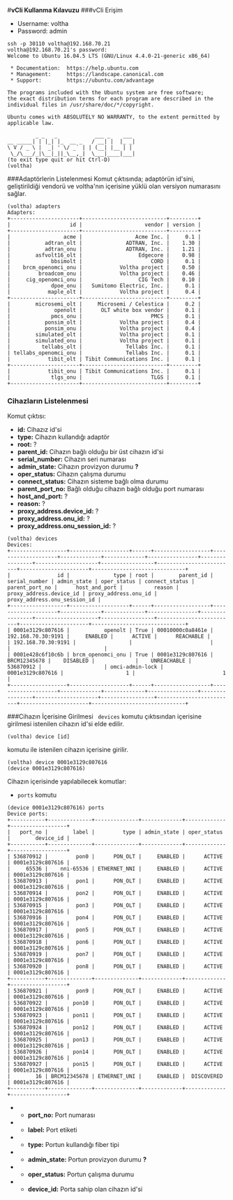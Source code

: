 #**vCli Kullanma Kılavuzu**
###vCli Erişim
* Username: voltha
* Password: admin
```
ssh -p 30110 voltha@192.168.70.21
voltha@192.168.70.21's password: 
Welcome to Ubuntu 16.04.5 LTS (GNU/Linux 4.4.0-21-generic x86_64)

 * Documentation:  https://help.ubuntu.com
 * Management:     https://landscape.canonical.com
 * Support:        https://ubuntu.com/advantage

The programs included with the Ubuntu system are free software;
the exact distribution terms for each program are described in the
individual files in /usr/share/doc/*/copyright.

Ubuntu comes with ABSOLUTELY NO WARRANTY, to the extent permitted by
applicable law.

         _ _   _            ___ _    ___
__ _____| | |_| |_  __ _   / __| |  |_ _|
\ V / _ \ |  _| ' \/ _` | | (__| |__ | |
 \_/\___/_|\__|_||_\__,_|  \___|____|___|
(to exit type quit or hit Ctrl-D)
(voltha) 

```
###Adaptörlerin Listelenmesi
Komut çıktısında; adaptörün id'sini, geliştirildiği vendorü ve voltha'nın içerisine yüklü olan versiyon numarasını sağlar.
```
(voltha) adapters
Adapters:
+----------------------+---------------------------+---------+
|                   id |                    vendor | version |
+----------------------+---------------------------+---------+
|                 acme |                 Acme Inc. |     0.1 |
|           adtran_olt |              ADTRAN, Inc. |    1.30 |
|           adtran_onu |              ADTRAN, Inc. |    1.21 |
|        asfvolt16_olt |                  Edgecore |    0.98 |
|             bbsimolt |                      CORD |     0.1 |
|    brcm_openomci_onu |            Voltha project |    0.50 |
|         broadcom_onu |            Voltha project |    0.46 |
|     cig_openomci_onu |                  CIG Tech |    0.10 |
|             dpoe_onu |   Sumitomo Electric, Inc. |     0.1 |
|            maple_olt |            Voltha project |     0.4 |
+----------------------+---------------------------+---------+
|        microsemi_olt |     Microsemi / Celestica |     0.2 |
|              openolt |      OLT white box vendor |     0.1 |
|             pmcs_onu |                      PMCS |     0.1 |
|           ponsim_olt |            Voltha project |     0.4 |
|           ponsim_onu |            Voltha project |     0.4 |
|        simulated_olt |            Voltha project |     0.1 |
|        simulated_onu |            Voltha project |     0.1 |
|          tellabs_olt |              Tellabs Inc. |     0.1 |
| tellabs_openomci_onu |              Tellabs Inc. |     0.1 |
|            tibit_olt | Tibit Communications Inc. |     0.1 |
+----------------------+---------------------------+---------+
|            tibit_onu | Tibit Communications Inc. |     0.1 |
|             tlgs_onu |                      TLGS |     0.1 |
+----------------------+---------------------------+---------+

```
### Cihazların Listelenmesi
Komut çıktısı:<br/>
* **id:** Cihazız id'si
* **type:** Cihazın kullandığı adaptör
* **root:** ?
* **parent_id:** Cihazın bağlı olduğu bir üst cihazın id'si
* **serial_number:** Cihazın seri numarası
* **admin_state:** Cihazın provizyon durumu **?**
* **oper_status:** Cihazın çalışma durumu
* **connect_status:** Cihazın sisteme bağlı olma durumu
* **parent_port_no:** Bağlı olduğu cihazın bağlı olduğu port numarası
* **host_and_port:** ?
* **reason:** ?
* **proxy_address.device_id:** ?
* **proxy_address.onu_id:** ?
* **proxy_address.onu_session_id:** ?
```
(voltha) devices
Devices:
+------------------+-------------------+------+------------------+--------------------+-------------+-------------+----------------+----------------+--------------------+-----------------+-------------------------+----------------------+------------------------------+
|               id |              type | root |        parent_id |      serial_number | admin_state | oper_status | connect_status | parent_port_no |      host_and_port |          reason | proxy_address.device_id | proxy_address.onu_id | proxy_address.onu_session_id |
+------------------+-------------------+------+------------------+--------------------+-------------+-------------+----------------+----------------+--------------------+-----------------+-------------------------+----------------------+------------------------------+
| 0001e3129c807616 |           openolt | True | 00010000c0a8461e | 192.168.70.30:9191 |     ENABLED |      ACTIVE |      REACHABLE |                | 192.168.70.30:9191 |                 |                         |                      |                              |
| 0001e428c6f10c6b | brcm_openomci_onu | True | 0001e3129c807616 |       BRCM12345678 |    DISABLED |             |    UNREACHABLE |      536870912 |                    | omci-admin-lock |        0001e3129c807616 |                    1 |                            1 |
+------------------+-------------------+------+------------------+--------------------+-------------+-------------+----------------+----------------+--------------------+-----------------+-------------------------+----------------------+------------------------------+

```
###Cihazın İçerisine Girilmesi
``` devices```  komutu çıktısından içerisine girilmesi istenilen cihazın id'si elde edilir.<br/>
```
(voltha) device [id]
```
komutu ile istenilen cihazın içerisine girilir.
```
(voltha) device 0001e3129c807616
(device 0001e3129c807616) 
```
Cihazın içerisinde yapılabilecek komutlar:
 * ``` ports ``` komutu
 ```
 (device 0001e3129c807616) ports
 Device ports:
 +-----------+--------------+--------------+-------------+-------------+------------------+
 |   port_no |        label |         type | admin_state | oper_status |        device_id |
 +-----------+--------------+--------------+-------------+-------------+------------------+
 | 536870912 |         pon0 |      PON_OLT |     ENABLED |      ACTIVE | 0001e3129c807616 |
 |     65536 |    nni-65536 | ETHERNET_NNI |     ENABLED |      ACTIVE | 0001e3129c807616 |
 | 536870913 |         pon1 |      PON_OLT |     ENABLED |      ACTIVE | 0001e3129c807616 |
 | 536870914 |         pon2 |      PON_OLT |     ENABLED |      ACTIVE | 0001e3129c807616 |
 | 536870915 |         pon3 |      PON_OLT |     ENABLED |      ACTIVE | 0001e3129c807616 |
 | 536870916 |         pon4 |      PON_OLT |     ENABLED |      ACTIVE | 0001e3129c807616 |
 | 536870917 |         pon5 |      PON_OLT |     ENABLED |      ACTIVE | 0001e3129c807616 |
 | 536870918 |         pon6 |      PON_OLT |     ENABLED |      ACTIVE | 0001e3129c807616 |
 | 536870919 |         pon7 |      PON_OLT |     ENABLED |      ACTIVE | 0001e3129c807616 |
 | 536870920 |         pon8 |      PON_OLT |     ENABLED |      ACTIVE | 0001e3129c807616 |
 +-----------+--------------+--------------+-------------+-------------+------------------+
 | 536870921 |         pon9 |      PON_OLT |     ENABLED |      ACTIVE | 0001e3129c807616 |
 | 536870922 |        pon10 |      PON_OLT |     ENABLED |      ACTIVE | 0001e3129c807616 |
 | 536870923 |        pon11 |      PON_OLT |     ENABLED |      ACTIVE | 0001e3129c807616 |
 | 536870924 |        pon12 |      PON_OLT |     ENABLED |      ACTIVE | 0001e3129c807616 |
 | 536870925 |        pon13 |      PON_OLT |     ENABLED |      ACTIVE | 0001e3129c807616 |
 | 536870926 |        pon14 |      PON_OLT |     ENABLED |      ACTIVE | 0001e3129c807616 |
 | 536870927 |        pon15 |      PON_OLT |     ENABLED |      ACTIVE | 0001e3129c807616 |
 |        16 | BRCM12345678 | ETHERNET_UNI |     ENABLED |  DISCOVERED | 0001e3129c807616 |
 +-----------+--------------+--------------+-------------+-------------+------------------+
 ```
 * * **port_no:** Port numarası
 * * **label:** Port etiketi
 * * **type:** Portun kullandığı fiber tipi
 * * **admin_state:** Portun provizyon durumu **?**
 * * **oper_status:**  Portun çalışma durumu
 * * **device_id:** Porta sahip olan cihazın id'si
